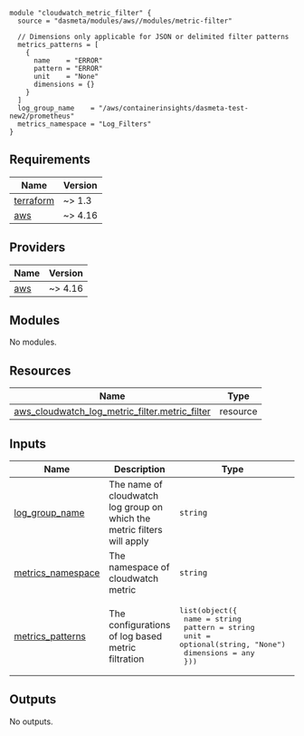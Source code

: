 ```
module "cloudwatch_metric_filter" {
  source = "dasmeta/modules/aws//modules/metric-filter"

  // Dimensions only applicable for JSON or delimited filter patterns
  metrics_patterns = [
    {
      name    = "ERROR"
      pattern = "ERROR"
      unit    = "None"
      dimensions = {}
    }
  ]
  log_group_name    = "/aws/containerinsights/dasmeta-test-new2/prometheus"
  metrics_namespace = "Log_Filters"
}
```
<!-- BEGINNING OF PRE-COMMIT-TERRAFORM DOCS HOOK -->
## Requirements

| Name | Version |
|------|---------|
| <a name="requirement_terraform"></a> [terraform](#requirement\_terraform) | ~> 1.3 |
| <a name="requirement_aws"></a> [aws](#requirement\_aws) | ~> 4.16 |

## Providers

| Name | Version |
|------|---------|
| <a name="provider_aws"></a> [aws](#provider\_aws) | ~> 4.16 |

## Modules

No modules.

## Resources

| Name | Type |
|------|------|
| [aws_cloudwatch_log_metric_filter.metric_filter](https://registry.terraform.io/providers/hashicorp/aws/latest/docs/resources/cloudwatch_log_metric_filter) | resource |

## Inputs

| Name | Description | Type | Default | Required |
|------|-------------|------|---------|:--------:|
| <a name="input_log_group_name"></a> [log\_group\_name](#input\_log\_group\_name) | The name of cloudwatch log group on which the metric filters will apply | `string` | n/a | yes |
| <a name="input_metrics_namespace"></a> [metrics\_namespace](#input\_metrics\_namespace) | The namespace of cloudwatch metric | `string` | `"LogBasedMetrics"` | no |
| <a name="input_metrics_patterns"></a> [metrics\_patterns](#input\_metrics\_patterns) | The configurations of log based metric filtration | <pre>list(object({<br>    name       = string<br>    pattern    = string<br>    unit       = optional(string, "None")<br>    dimensions = any<br>  }))</pre> | `[]` | no |

## Outputs

No outputs.
<!-- END OF PRE-COMMIT-TERRAFORM DOCS HOOK -->
